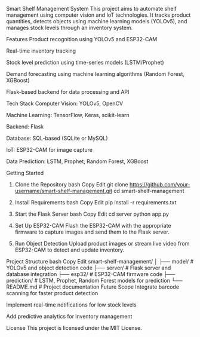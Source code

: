 Smart Shelf Management System
This project aims to automate shelf management using computer vision and IoT technologies. It tracks product quantities, detects objects using machine learning models (YOLOv5), and manages stock levels through an inventory system.

Features
Product recognition using YOLOv5 and ESP32-CAM

Real-time inventory tracking

Stock level prediction using time-series models (LSTM/Prophet)

Demand forecasting using machine learning algorithms (Random Forest, XGBoost)

Flask-based backend for data processing and API

Tech Stack
Computer Vision: YOLOv5, OpenCV

Machine Learning: TensorFlow, Keras, scikit-learn

Backend: Flask

Database: SQL-based (SQLite or MySQL)

IoT: ESP32-CAM for image capture

Data Prediction: LSTM, Prophet, Random Forest, XGBoost

Getting Started
1. Clone the Repository
bash
Copy
Edit
git clone https://github.com/your-username/smart-shelf-management.git
cd smart-shelf-management
2. Install Requirements
bash
Copy
Edit
pip install -r requirements.txt
3. Start the Flask Server
bash
Copy
Edit
cd server
python app.py
4. Set Up ESP32-CAM
Flash the ESP32-CAM with the appropriate firmware to capture images and send them to the Flask server.

5. Run Object Detection
Upload product images or stream live video from ESP32-CAM to detect and update inventory.

Project Structure
bash
Copy
Edit
smart-shelf-management/
│
├── model/                 # YOLOv5 and object detection code
├── server/                # Flask server and database integration
├── esp32/                 # ESP32-CAM firmware code
├── prediction/            # LSTM, Prophet, Random Forest models for prediction
└── README.md              # Project documentation
Future Scope
Integrate barcode scanning for faster product detection

Implement real-time notifications for low stock levels

Add predictive analytics for inventory management

License
This project is licensed under the MIT License.
